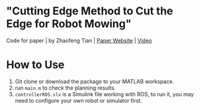 # "Cutting Edge Method to Cut the Edge for Robot Mowing"
Code for paper | 
by Zhaofeng Tian | 
[Paper Website](https://sites.google.com/view/cutedge) | 
[Video](https://youtu.be/dT7NNUvVaT0)


# How to Use
1. Git clone or download the package to your MATLAB workspace.
2. run `main.m` to check the planning results.
3. `controllerROS.slx` is a Simulink file working with ROS, to run it, you may need to configure your own robot or simulator first.
